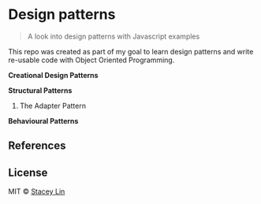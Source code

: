 # Design patterns

> A look into design patterns with Javascript examples

This repo was created as part of my goal to learn design patterns and write re-usable code with Object Oriented Programming.

**Creational Design Patterns**

**Structural Patterns**

1. The Adapter Pattern

**Behavioural Patterns**

## References

## License

MIT © [Stacey Lin](https://github.com/inklin)
